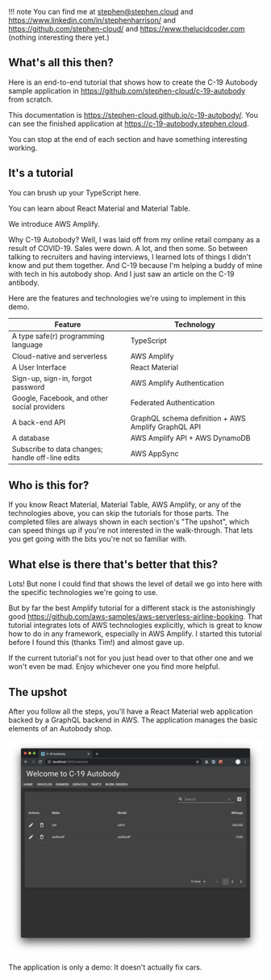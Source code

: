 !!! note
    You can find me at <stephen@stephen.cloud> and <https://www.linkedin.com/in/stephenharrison/> and <https://github.com/stephen-cloud/> and <https://www.thelucidcoder.com> (nothing interesting there yet.)

## What's all this then?

Here is an end-to-end tutorial that shows how to create the C-19 Autobody sample application in <https://github.com/stephen-cloud/c-19-autobody> from scratch. 

This documentation is <https://stephen-cloud.github.io/c-19-autobody/>. You can see the finished application at <https://c-19-autobody.stephen.cloud>.

You can stop at the end of each section and have something interesting working.

## It's a tutorial

You can brush up your TypeScript here. 

You can learn about React Material and Material Table. 

We introduce AWS Amplify.

Why C-19 Autobody? Well, I was laid off from my online retail company as a result of COVID-19. Sales were down. A lot, and then some. So between talking to recruiters and having interviews, I learned lots of things I didn't know and put them together. And C-19 because I'm helping a buddy of mine with tech in his autobody shop. And I just saw an article on the C-19 antibody.

Here are the features and technologies we're using to implement in this demo.

| Feature | Technology |
| --- | --- |
| A type safe(r) programming language | TypeScript |
| Cloud-native and serverless | AWS Amplify |
| A User Interface | React Material |
| Sign-up, sign-in, forgot password | AWS Amplify Authentication |
| Google, Facebook, and other social providers | Federated Authentication |
| A back-end API | GraphQL schema definition + AWS Amplify GraphQL API |
| A database | AWS Amplify API + AWS DynamoDB |
| Subscribe to data changes; handle off-line edits | AWS AppSync | 

## Who is this for?

If you know React Material, Material Table, AWS Amplify, or any of the technologies above, you can skip the tutorials for those parts. The completed files are always shown in each section's "The upshot", which can speed things up if you're not interested in the walk-through. That lets you get going with the bits you're not so familiar with.

## What else is there that's better that this?

Lots! But none I could find that shows the level of detail we go into here with the specific technologies we're going to use.

But by far the best Amplify tutorial for a different stack is the astonishingly good <https://github.com/aws-samples/aws-serverless-airline-booking>. That tutorial integrates lots of AWS technologies explicitly, which is great to know how to do in any framework, especially in AWS Amplify. I started this tutorial before I found this (thanks Tim!) and almost gave up.

If the current tutorial's not for you just head over to that other one and we won't even be mad. Enjoy whichever one you find more helpful. 

## The upshot

After you follow all the steps, you'll have a React Material web application backed by a GraphQL backend in AWS. The application manages the basic elements of an Autobody shop.

![C-19 Autobody](./assets/screenshots/vehicle-finished-table.png)

The application is only a demo: It doesn't actually fix cars.



